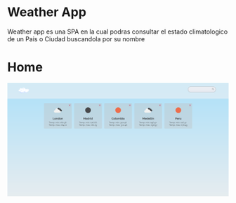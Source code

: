# Weather App

Weather app es una SPA en la cual podras consultar el estado climatologico de un Pais o Ciudad buscandola por su nombre

# Home
!['home'](./Home.png)